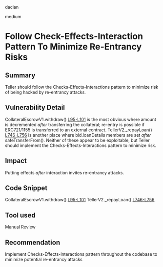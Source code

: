 dacian

medium

# Follow Check-Effects-Interaction Pattern To Minimize Re-Entrancy Risks

## Summary
Teller should follow the Checks-Effects-Interactions pattern to minimize risk of being hacked by re-entrancy attacks.

## Vulnerability Detail
CollateralEscrowV1.withdraw() [L95-L101](https://github.com/teller-protocol/teller-protocol-v2/blob/cb66c9e348cdf1fd6d9b0416a49d663f5b6a693c/packages/contracts/contracts/escrow/CollateralEscrowV1.sol#L95-L101) is the most obvious where amount is decremented *after* transferring the collateral; re-entry is possible if ERC721/1155 is transferred to an external contract. TellerV2._repayLoan() [L746-L756](https://github.com/teller-protocol/teller-protocol-v2/blob/cb66c9e348cdf1fd6d9b0416a49d663f5b6a693c/packages/contracts/contracts/TellerV2.sol#L746-L756) is another place where bid.loanDetails members are set *after* safeTransferFrom(). Neither of these appear to be exploitable, but Teller should implement the Checks-Effects-Interactions pattern to minimize risk.

## Impact
Putting effects *after* interaction invites re-entrancy attacks.

## Code Snippet
CollateralEscrowV1.withdraw() [L95-L101](https://github.com/teller-protocol/teller-protocol-v2/blob/cb66c9e348cdf1fd6d9b0416a49d663f5b6a693c/packages/contracts/contracts/escrow/CollateralEscrowV1.sol#L95-L101)
TellerV2._repayLoan() [L746-L756](https://github.com/teller-protocol/teller-protocol-v2/blob/cb66c9e348cdf1fd6d9b0416a49d663f5b6a693c/packages/contracts/contracts/TellerV2.sol#L746-L756)

## Tool used
Manual Review

## Recommendation
Implement Checks-Effects-Interactions pattern throughout the codebase to minimize potential re-entrancy attacks
